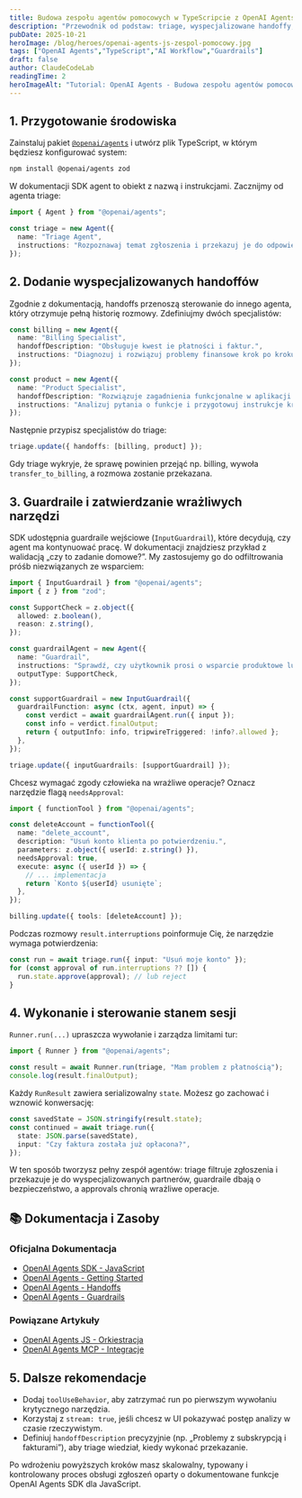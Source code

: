 ```yaml
---
title: Budowa zespołu agentów pomocowych w TypeScripcie z OpenAI Agents SDK
description: "Przewodnik od podstaw: triage, wyspecjalizowane handoffy, guardraile, approvals i zarządzanie stanem w OpenAI Agents dla JavaScript."
pubDate: 2025-10-21
heroImage: /blog/heroes/openai-agents-js-zespol-pomocowy.jpg
tags: ["OpenAI Agents","TypeScript","AI Workflow","Guardrails"]
draft: false
author: ClaudeCodeLab
readingTime: 2
heroImageAlt: "Tutorial: OpenAI Agents - Budowa zespołu agentów pomocowych"
---
```





## 1. Przygotowanie środowiska

Zainstaluj pakiet [`@openai/agents`](https://openai.github.io/openai-agents-js/) i utwórz plik TypeScript, w którym będziesz konfigurować system:

```bash
npm install @openai/agents zod
```

W dokumentacji SDK agent to obiekt z nazwą i instrukcjami. Zacznijmy od agenta triage:

```typescript
import { Agent } from "@openai/agents";

const triage = new Agent({
  name: "Triage Agent",
  instructions: "Rozpoznawaj temat zgłoszenia i przekazuj je do odpowiedniego specjalisty.",
});
```

## 2. Dodanie wyspecjalizowanych handoffów

Zgodnie z dokumentacją, handoffs przenoszą sterowanie do innego agenta, który otrzymuje pełną historię rozmowy. Zdefiniujmy dwóch specjalistów:

```typescript
const billing = new Agent({
  name: "Billing Specialist",
  handoffDescription: "Obsługuje kwest ie płatności i faktur.",
  instructions: "Diagnozuj i rozwiązuj problemy finansowe krok po kroku.",
});

const product = new Agent({
  name: "Product Specialist",
  handoffDescription: "Rozwiązuje zagadnienia funkcjonalne w aplikacji.",
  instructions: "Analizuj pytania o funkcje i przygotowuj instrukcje krok po kroku.",
});
```

Następnie przypisz specjalistów do triage:

```typescript
triage.update({ handoffs: [billing, product] });
```

Gdy triage wykryje, że sprawę powinien przejąć np. billing, wywoła `transfer_to_billing`, a rozmowa zostanie przekazana.

## 3. Guardraile i zatwierdzanie wrażliwych narzędzi

SDK udostępnia guardraile wejściowe (`InputGuardrail`), które decydują, czy agent ma kontynuować pracę. W dokumentacji znajdziesz przykład z walidacją „czy to zadanie domowe?”. My zastosujemy go do odfiltrowania próśb niezwiązanych ze wsparciem:

```typescript
import { InputGuardrail } from "@openai/agents";
import { z } from "zod";

const SupportCheck = z.object({
  allowed: z.boolean(),
  reason: z.string(),
});

const guardrailAgent = new Agent({
  name: "Guardrail",
  instructions: "Sprawdź, czy użytkownik prosi o wsparcie produktowe lub billingowe.",
  outputType: SupportCheck,
});

const supportGuardrail = new InputGuardrail({
  guardrailFunction: async (ctx, agent, input) => {
    const verdict = await guardrailAgent.run({ input });
    const info = verdict.finalOutput;
    return { outputInfo: info, tripwireTriggered: !info?.allowed };
  },
});

triage.update({ inputGuardrails: [supportGuardrail] });
```

Chcesz wymagać zgody człowieka na wrażliwe operacje? Oznacz narzędzie flagą `needsApproval`:

```typescript
import { functionTool } from "@openai/agents";

const deleteAccount = functionTool({
  name: "delete_account",
  description: "Usuń konto klienta po potwierdzeniu.",
  parameters: z.object({ userId: z.string() }),
  needsApproval: true,
  execute: async ({ userId }) => {
    // ... implementacja
    return `Konto ${userId} usunięte`;
  },
});

billing.update({ tools: [deleteAccount] });
```

Podczas rozmowy `result.interruptions` poinformuje Cię, że narzędzie wymaga potwierdzenia:

```typescript
const run = await triage.run({ input: "Usuń moje konto" });
for (const approval of run.interruptions ?? []) {
  run.state.approve(approval); // lub reject
}
```

## 4. Wykonanie i sterowanie stanem sesji

`Runner.run(...)` upraszcza wywołanie i zarządza limitami tur:

```typescript
import { Runner } from "@openai/agents";

const result = await Runner.run(triage, "Mam problem z płatnością");
console.log(result.finalOutput);
```

Każdy `RunResult` zawiera serializowalny `state`. Możesz go zachować i wznowić konwersację:

```typescript
const savedState = JSON.stringify(result.state);
const continued = await triage.run({
  state: JSON.parse(savedState),
  input: "Czy faktura została już opłacona?",
});
```

W ten sposób tworzysz pełny zespół agentów: triage filtruje zgłoszenia i przekazuje je do wyspecjalizowanych partnerów, guardraile dbają o bezpieczeństwo, a approvals chronią wrażliwe operacje.

## 📚 Dokumentacja i Zasoby

### Oficjalna Dokumentacja
- [OpenAI Agents SDK - JavaScript](https://openai.github.io/openai-agents-js/)
- [OpenAI Agents - Getting Started](https://platform.openai.com/docs/guides/agents)
- [OpenAI Agents - Handoffs](https://openai.github.io/openai-agents-js/concepts/handoffs)
- [OpenAI Agents - Guardrails](https://openai.github.io/openai-agents-js/concepts/guardrails)

### Powiązane Artykuły
- [OpenAI Agents JS - Orkiestracja](/blog/openai-agents-js-orkiestracja)
- [OpenAI Agents MCP - Integracje](/blog/openai-agents-mcp-integracje)

## 5. Dalsze rekomendacje

- Dodaj `toolUseBehavior`, aby zatrzymać run po pierwszym wywołaniu krytycznego narzędzia.  
- Korzystaj z `stream: true`, jeśli chcesz w UI pokazywać postęp analizy w czasie rzeczywistym.  
- Definiuj `handoffDescription` precyzyjnie (np. „Problemy z subskrypcją i fakturami”), aby triage wiedział, kiedy wykonać przekazanie.

Po wdrożeniu powyższych kroków masz skalowalny, typowany i kontrolowany proces obsługi zgłoszeń oparty o dokumentowane funkcje OpenAI Agents SDK dla JavaScript.

